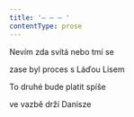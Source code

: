 ```yaml
---
title: '– – – '
contentType: prose
---
```


Nevím zda svítá nebo tmí se

zase byl proces s Láďou Lisem

To druhé bude platit spíše

ve vazbě drží Danisze
